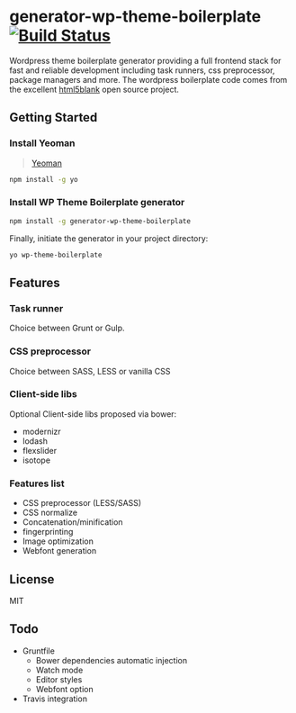 # generator-wp-theme-boilerplate [![Build Status](https://secure.travis-ci.org/aniki/generator-wp-theme-boilerplate.png?branch=master)](https://travis-ci.org/aniki/generator-wp-theme-boilerplate)

Wordpress theme boilerplate generator providing a full frontend stack for fast and reliable development including task runners, css preprocessor, package managers and more. 
The wordpress boilerplate code comes from the excellent [html5blank](http://html5blank.com/) open source project.

## Getting Started

### Install Yeoman

> [Yeoman](http://yeoman.io)

```bash
npm install -g yo
```

### Install WP Theme Boilerplate generator

```bash
npm install -g generator-wp-theme-boilerplate
```

Finally, initiate the generator in your project directory:

```bash
yo wp-theme-boilerplate
```

## Features

### Task runner

Choice between Grunt or Gulp.

### CSS preprocessor

Choice between SASS, LESS or vanilla CSS

### Client-side libs

Optional Client-side libs proposed via bower:

* modernizr
* lodash
* flexslider
* isotope

### Features list

* CSS preprocessor (LESS/SASS)
* CSS normalize
* Concatenation/minification
* fingerprinting
* Image optimization
* Webfont generation

## License

MIT


## Todo

* Gruntfile
    * Bower dependencies automatic injection
    * Watch mode
    * Editor styles
    * Webfont option
* Travis integration